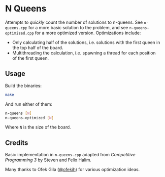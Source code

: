 # N Queens

Attempts to _quickly_ count the number of solutions to n-queens. See
`n-queens.cpp` for a more basic solution to the problem, and see
`n-queens-optimized.cpp` for a more optimized version. Optimizations include:

- Only calculating half of the solutions, i.e. solutions with the first queen in
  the top half of the board.
- Multithreading the calculation, i.e. spawning a thread for each position of
  the first queen.

## Usage

Build the binaries:

```bash
make
```

And run either of them:

```bash
n-queens [N]
n-queens-optimized [N]
```

Where `N` is the size of the board.

## Credits

Basic implementation in `n-queens.cpp` adapted from _Competitive Programming 3_
by Steven and Felix Halim.

Many thanks to Ofek Gila ([@ofekih](https://github.com/ofekih)) for various
optimization ideas.

